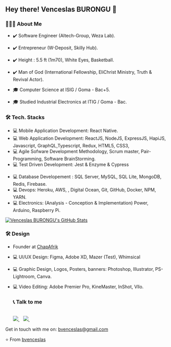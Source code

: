 
<h2> Hey there! Venceslas BURONGU 👋</h2>

<h3> 👨🏻‍💻 About Me </h3>

- ✔️ Software Engineer (Altech-Group, Weza Lab).
- ✔️ Entrepreneur (W-Deposit, Skilly Hub).
- ✔️ Height : 5.5 ft (1m70), White Eyes, Basketball.

- ✔️ Man of God (International Fellowship, EliChrist Ministry, Truth & Revival Actor).

- 🎓  Computer Science at ISIG / Goma - Bac+5.
- 🎓  Studied Industrial Electronics at ITIG / Goma - Bac.

<h3>🛠 Tech. Stacks</h3>

- 💻 Mobile Application Development: React Native.
- 💻 Web Application Development: ReactJS, NodeJS, ExpressJS, HapiJS, Javascript, GraphQL,Typescript, Redux, HTML5, CSS3, 
- 💻 Agile Sofware Development Methodology, Scrum master, Pair-Programming, Software BrainStorming.
- 💻 Test Driven Development: Jest & Enzyme & Cypress
<!-- - 💻 Enterprise Application Development(Desktop): Java Swing -->
- 💻 Database Developement : SQL Server, MySQL, SQL Lite, MongoDB, Redis, Firebase.
- 💻 Devops: Heroku, AWS, <!--Google Cloud -->, Digital Ocean, Git, GitHub, Docker, NPM, YARN.
- 💻 Electronics: (Analysis - Conception & Implementation) Power, Arduino, Raspberry Pi.


[![Venceslas BURONGU's GitHub Stats](https://github-readme-stats.vercel.app/api?username=bvenceslas&show_icons=true)](https://github.com/bvenceslas)


<h3>🛠 Design</h3>

- Founder at [ChapAfrik](https://twitter.com/chapafrik)

- 💻 UI/UX Design: Figma, Adobe XD, Mazer (Test), Whimsical
- 💻 Graphic Design, Logos, Posters, banners: Photoshop, Illustrator, PS-Lightroom, Canva.
- 💻 Video Editing: Adobe Premier Pro, KineMaster, InShot, Vllo.

   <h3>📞 Talk to me</h3>

   <br/>

  <a href="https://www.linkedin.com/in/venceslas-burongu/">
    <img src="https://img.shields.io/badge/linkedin-%230077B5.svg?&style=for-the-badge&logo=linkedin&logoColor=white" />
  </a>&nbsp;&nbsp;
  <a href="https://twitter.com/bvenceslas">    
    <img src="https://img.shields.io/badge/twitter-%230077B5.svg?&style=for-the-badge&logo=twitter&logoColor=white" />        
  </a>&nbsp;&nbsp;
</p>


Get in touch with me on: <a href='mailto:bvenceslas@gmail.com'>bvenceslas@gmail.com</a>


⭐️ From [bvenceslas](https://github.com/bvenceslas)
